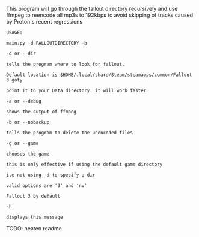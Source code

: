 This program will go through the fallout directory recursively and use ffmpeg to reencode all mp3s to 192kbps to avoid skipping of tracks caused by Proton's recent regressions

`USAGE:`

`main.py -d FALLOUTDIRECTORY -b`

`-d or --dir`

    tells the program where to look for fallout.
    
    Default location is $HOME/.local/share/Steam/steamapps/common/Fallout 3 goty
    
    point it to your Data directory. it will work faster
    
`-a or --debug`

    shows the output of ffmpeg  
    
`-b or --nobackup`

    tells the program to delete the unencoded files
    
`-g or --game`

    chooses the game
    
    this is only effective if using the default game directory
    
    i.e not using -d to specify a dir
    
    valid options are '3' and 'nv'
    
    Fallout 3 by default
`-h`

    displays this message
   
 TODO: neaten readme
